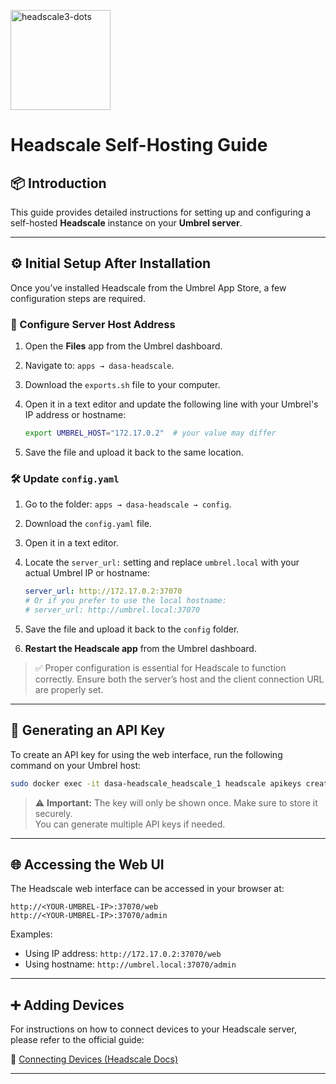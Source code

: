 <p align="left">
  <img src="https://github.com/user-attachments/assets/2de4e418-8574-4b52-996c-3819f4f76abe" alt="headscale3-dots" width="160" />
</p>

# Headscale Self-Hosting Guide

## 📦 Introduction

This guide provides detailed instructions for setting up and configuring a self-hosted **Headscale** instance on your **Umbrel server**.

---

## ⚙️ Initial Setup After Installation

Once you’ve installed Headscale from the Umbrel App Store, a few configuration steps are required.

### 🔧 Configure Server Host Address

1. Open the **Files** app from the Umbrel dashboard.  
2. Navigate to: `apps → dasa-headscale`.  
3. Download the `exports.sh` file to your computer.  
4. Open it in a text editor and update the following line with your Umbrel's IP address or hostname:

   ```bash
   export UMBREL_HOST="172.17.0.2"  # your value may differ
   ```

5. Save the file and upload it back to the same location.

### 🛠️ Update `config.yaml`

1. Go to the folder: `apps → dasa-headscale → config`.  
2. Download the `config.yaml` file.  
3. Open it in a text editor.  
4. Locate the `server_url:` setting and replace `umbrel.local` with your actual Umbrel IP or hostname:

   ```yaml
   server_url: http://172.17.0.2:37070
   # Or if you prefer to use the local hostname:
   # server_url: http://umbrel.local:37070
   ```

5. Save the file and upload it back to the `config` folder.  
6. **Restart the Headscale app** from the Umbrel dashboard.

> ✅ Proper configuration is essential for Headscale to function correctly. Ensure both the server’s host and the client connection URL are properly set.

---

## 🔐 Generating an API Key

To create an API key for using the web interface, run the following command on your Umbrel host:

```bash
sudo docker exec -it dasa-headscale_headscale_1 headscale apikeys create
```

> ⚠️ **Important:** The key will only be shown once. Make sure to store it securely.  
> You can generate multiple API keys if needed.

---

## 🌐 Accessing the Web UI

The Headscale web interface can be accessed in your browser at:

```text
http://<YOUR-UMBREL-IP>:37070/web
http://<YOUR-UMBREL-IP>:37070/admin
```

Examples:

- Using IP address: `http://172.17.0.2:37070/web`  
- Using hostname: `http://umbrel.local:37070/admin`

---

## ➕ Adding Devices

For instructions on how to connect devices to your Headscale server, please refer to the official guide:

🔗 [Connecting Devices (Headscale Docs)](https://github.com/juanfont/headscale/tree/main/docs/usage/connect)

---

